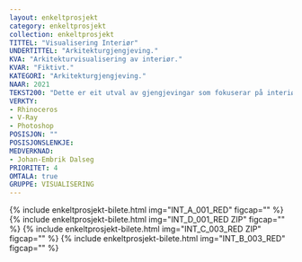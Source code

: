 ```yaml
---
layout: enkeltprosjekt
category: enkeltprosjekt
collection: enkeltprosjekt
TITTEL: "Visualisering Interiør"
UNDERTITTEL: "Arkitekturgjengjeving."
KVA: "Arkitekturvisualisering av interiør."
KVAR: "Fiktivt."
KATEGORI: "Arkitekturgjengjeving."
NAAR: 2021
TEKST200: "Dette er eit utval av gjengjevingar som fokuserar på interiør. Prosjektet som er gjengjeve er ikkje utvikla i detalj, og gjengjevingane fokuserar berre på eitt rom. <br><br> Programvarene som er brukt har eg vald fordi eg har tru på dei, og meiner dei skal vera gode til formålet. Prosjektet har eg brukt som anledning til å verte kjend med spesielt V-Ray, då eg tidlegare har jobba mykje med Rhinoceros og brukt det i både utvikling og modellering. <br><br> Bileta er forsøk på å leike med lys og interiør, og augnar å liggje så tett på realisme som mogleg. Dette betyr mykje små justeringar, og er eit tidkrevjande arbeid. Bileta leid noko av at dette huset ikkje er prosjektert, men laga som et utstillings- eller prøverom for meg å arbeide i, og har difor ikkje synlege romforløp. Rommet som er synt i bileta er òg forma som eit trapes, og kan gje eit forvirrande perspektiv. <br><br> I ettertid har eg lærd fleire måtar å optimalisere bruken av verktya på, og eg har vorte flinkare i å forstå kva ein burde prioritere. Verktya er gode for å framstille foreslege prosjekt, men kan òg brukast i ei mykje tidlegare fase i prosjektering. Dette likar eg å arbeide med."
VERKTY:
- Rhinoceros
- V-Ray
- Photoshop
POSISJON: ""
POSISJONSLENKJE: 
MEDVERKNAD: 
- Johan-Embrik Dalseg
PRIORITET: 4
OMTALA: true
GRUPPE: VISUALISERING
---
```

{% include enkeltprosjekt-bilete.html   img="INT_A_001_RED"     figcap="" %}
{% include enkeltprosjekt-bilete.html   img="INT_D_001_RED ZIP" figcap="" %}
{% include enkeltprosjekt-bilete.html   img="INT_C_003_RED ZIP" figcap="" %}
{% include enkeltprosjekt-bilete.html   img="INT_B_003_RED"     figcap="" %}